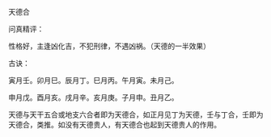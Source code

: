 天德合

问真精评：

性格好，主逢凶化吉，不犯刑律，不遇凶祸。（天德的一半效果）

古诀：

寅月壬。卯月巳。辰月丁。巳月丙。午月寅。未月己。

申月戊。酉月亥。戌月辛。亥月庚。子月申。丑月乙。

天德与天干五合或地支六合者即为天德合，如正月见丁为天德，壬与丁合，壬即为天德合，类推。如没有天德贵人，有天德合也起到天德贵人的作用。

